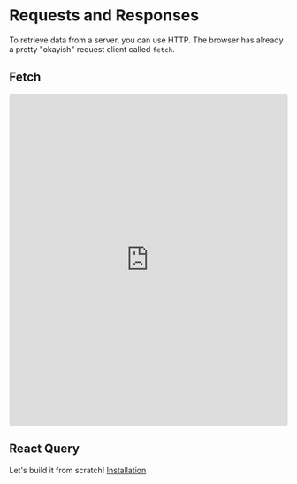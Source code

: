 # Requests and Responses

To retrieve data from a server, you can use HTTP.
The browser has already a pretty "okayish" request client called `fetch`.

## Fetch



<iframe src="https://codesandbox.io/embed/sad-breeze-vqm8ok?fontsize=14&hidenavigation=1&theme=dark"
     style="width:100%; height:600px; border:0; border-radius: 4px; overflow:hidden;"
     title="sad-breeze-vqm8ok"
     allow="accelerometer; ambient-light-sensor; camera; encrypted-media; geolocation; gyroscope; hid; microphone; midi; payment; usb; vr; xr-spatial-tracking"
     sandbox="allow-forms allow-modals allow-popups allow-presentation allow-same-origin allow-scripts"
   ></iframe>

## React Query

Let's build it from scratch!
[Installation](https://tanstack.com/query/v4/docs/installation)